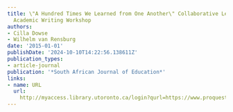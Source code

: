 ```yaml
---
title: \"A Hundred Times We Learned from One Another\" Collaborative Learning in an
  Academic Writing Workshop
authors:
- Cilla Dowse
- Wilhelm van Rensburg
date: '2015-01-01'
publishDate: '2024-10-10T14:22:56.138611Z'
publication_types:
- article-journal
publication: '*South African Journal of Education*'
links:
- name: URL
  url: 
    http://myaccess.library.utoronto.ca/login?qurl=https://www.proquest.com/docview/1895978509?accountid=14771&bdid=38382&_bd=KZtHRYCW%2BP37ZFqDjm6bqkr9%2FZs%3D
---
```

